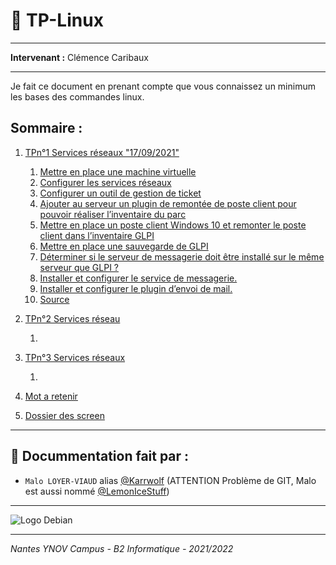 # 🐧 TP-Linux
***
**Intervenant :** Clémence Caribaux
***
Je fait ce document en prenant compte que vous connaissez un minimum les bases des commandes linux.
## Sommaire :
1) [TPn°1 Services réseaux "17/09/2021"](https://github.com/Cours-a-Ynov/TP-Linux/blob/main/TP1.md#1--mettre-en-place-une-machine-virtuelle)

    1) [Mettre en place une machine virtuelle](https://github.com/Cours-a-Ynov/TP-Linux/blob/main/TP1.md#1--mettre-en-place-une-machine-virtuelle)
    2) [Configurer les services réseaux](https://github.com/Cours-a-Ynov/TP-Linux/blob/main/TP1.md#2--configurer-les-services-réseaux)
    3) [Configurer un outil de gestion de ticket](https://github.com/Cours-a-Ynov/TP-Linux/blob/main/TP1.md#3--configurer-un-outil-de-gestion-de-ticket)
    4) [Ajouter au serveur un plugin de remontée de poste client pour pouvoir réaliser l’inventaire du parc](https://github.com/Cours-a-Ynov/TP-Linux/blob/main/TP1.md#4--ajoutez-au-serveur-un-plugin-de-remontée-de-poste-client-pour-pouvoir-réaliser-linventaire-du-parc)
    5) [Mettre en place un poste client Windows 10 et remonter le poste client dans l’inventaire GLPI](https://github.com/Cours-a-Ynov/TP-Linux/blob/main/TP1.md#5--mettre-en-place-un-poste-client-windows-10-et-remonter-le-poste-client-dans-linventaire-glpi)
    6) [Mettre en place une sauvegarde de GLPI](https://github.com/Cours-a-Ynov/TP-Linux/blob/main/TP1.md#6--mettre-en-place-une-sauvegarde-de-glpi)
    7) [Déterminer si le serveur de messagerie doit être installé sur le même serveur que GLPI ?](https://github.com/Cours-a-Ynov/TP-Linux/blob/main/TP1.md#7--déterminer-si-le-serveur-de-messagerie-doit-être-installé-sur-le-même-serveur-que-glpi--option)
    8) [Installer et configurer le service de messagerie.](https://github.com/Cours-a-Ynov/TP-Linux/blob/main/TP1.md#8--installer-et-configurer-le-service-de-messagerie-option)
    9) [Installer et configurer le plugin d’envoi de mail.](https://github.com/Cours-a-Ynov/TP-Linux/blob/main/TP1.md#9--installer-et-configurer-le-plugin-denvoi-de-mail-option)
    10) [Source](https://github.com/Cours-a-Ynov/TP-Linux/blob/main/TP1.md#-source-)

2) [TPn°2 Services réseau](https://github.com/Cours-a-Ynov/TP-Linux#-tp-linux)

    1)

3) [TPn°3 Services réseaux](https://github.com/Cours-a-Ynov/TP-Linux/blob/main/TP3.md#-tpn3)

    1)

4) [Mot a retenir](https://github.com/Cours-a-Ynov/TP-Linux/blob/main/motaretenir.md#mot-a-retenir-)

5) [Dossier des screen](https://github.com/Cours-a-Ynov/TP-Linux/tree/main/Image)

***
## 👤 Docummentation fait par :
- ``Malo LOYER-VIAUD`` alias [@Karrwolf](https://github.com/Karrwolf) (ATTENTION Problème de GIT, Malo est aussi nommé [@LemonIceStuff](https://github.com/LemonIceStuff))

***
![Logo Debian](https://images-wixmp-ed30a86b8c4ca887773594c2.wixmp.com/f/23b88179-ec54-450c-8969-d7913da8e013/d1rbqib-dae623c9-3c03-42f4-9778-52a76acb7347.jpg?token=eyJ0eXAiOiJKV1QiLCJhbGciOiJIUzI1NiJ9.eyJpc3MiOiJ1cm46YXBwOjdlMGQxODg5ODIyNjQzNzNhNWYwZDQxNWVhMGQyNmUwIiwic3ViIjoidXJuOmFwcDo3ZTBkMTg4OTgyMjY0MzczYTVmMGQ0MTVlYTBkMjZlMCIsImF1ZCI6WyJ1cm46c2VydmljZTpmaWxlLmRvd25sb2FkIl0sIm9iaiI6W1t7InBhdGgiOiIvZi8yM2I4ODE3OS1lYzU0LTQ1MGMtODk2OS1kNzkxM2RhOGUwMTMvZDFyYnFpYi1kYWU2MjNjOS0zYzAzLTQyZjQtOTc3OC01MmE3NmFjYjczNDcuanBnIn1dXX0.CqOPQiOZP-4MpvHyMqfg9BOL2t613AYwjBrYy4WH5Bs "Le logo Debian")

***
*Nantes YNOV Campus - B2 Informatique - 2021/2022*
